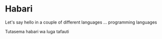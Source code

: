 # Habari

Let's say hello in a couple of different languages ... programming languages

Tutasema habari wa luga tafauti
